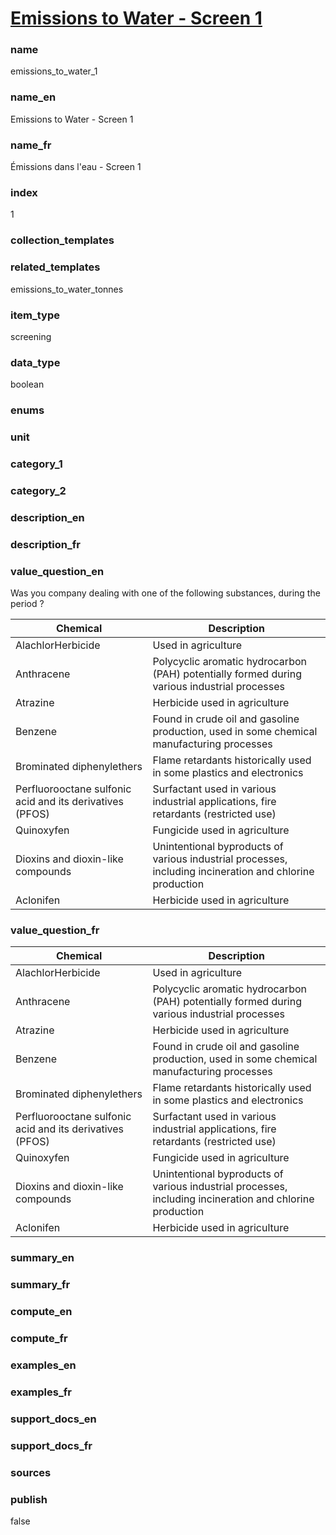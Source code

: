 
# [Emissions to Water - Screen 1](#emissions_to_water_1)

### name

emissions_to_water_1

### name_en

Emissions to Water - Screen 1

### name_fr

Émissions dans l'eau - Screen 1

### index

1

### collection_templates


### related_templates

emissions_to_water_tonnes

### item_type

screening

### data_type

boolean

### enums


### unit


### category_1


### category_2


### description_en


### description_fr


### value_question_en

Was you company dealing with one of the following substances, during the period ?

<table>
  <thead>
    <tr>
      <th>Chemical</th>
      <th>Description</th>
    </tr>
  </thead>
  <tbody>
    <tr>
      <td>AlachlorHerbicide</td>
      <td>Used in agriculture</td>
    </tr>
    <tr>
      <td>Anthracene</td>
      <td>Polycyclic aromatic hydrocarbon (PAH) potentially formed during various industrial processes</td>
    </tr>
    <tr>
      <td>Atrazine</td>
      <td>Herbicide used in agriculture</td>
    </tr>
    <tr>
      <td>Benzene</td>
      <td>Found in crude oil and gasoline production, used in some chemical manufacturing processes</td>
    </tr>
    <tr>
      <td>Brominated diphenylethers</td>
      <td>Flame retardants historically used in some plastics and electronics</td>
    </tr>
    <tr>
      <td>Perfluorooctane sulfonic acid and its derivatives (PFOS)</td>
      <td>Surfactant used in various industrial applications, fire retardants (restricted use)</td>
    </tr>
    <tr>
      <td>Quinoxyfen</td>
      <td>Fungicide used in agriculture</td>
    </tr>
    <tr>
      <td>Dioxins and dioxin-like compounds</td>
      <td>Unintentional byproducts of various industrial processes, including incineration and chlorine production</td>
    </tr>
    <tr>
      <td>Aclonifen</td>
      <td>Herbicide used in agriculture</td>
    </tr>
    </tbody>
</table>

### value_question_fr

<table>
  <thead>
    <tr>
      <th>Chemical</th>
      <th>Description</th>
    </tr>
  </thead>
  <tbody>
    <tr>
      <td>AlachlorHerbicide</td>
      <td>Used in agriculture</td>
    </tr>
    <tr>
      <td>Anthracene</td>
      <td>Polycyclic aromatic hydrocarbon (PAH) potentially formed during various industrial processes</td>
    </tr>
    <tr>
      <td>Atrazine</td>
      <td>Herbicide used in agriculture</td>
    </tr>
    <tr>
      <td>Benzene</td>
      <td>Found in crude oil and gasoline production, used in some chemical manufacturing processes</td>
    </tr>
    <tr>
      <td>Brominated diphenylethers</td>
      <td>Flame retardants historically used in some plastics and electronics</td>
    </tr>
    <tr>
      <td>Perfluorooctane sulfonic acid and its derivatives (PFOS)</td>
      <td>Surfactant used in various industrial applications, fire retardants (restricted use)</td>
    </tr>
    <tr>
      <td>Quinoxyfen</td>
      <td>Fungicide used in agriculture</td>
    </tr>
    <tr>
      <td>Dioxins and dioxin-like compounds</td>
      <td>Unintentional byproducts of various industrial processes, including incineration and chlorine production</td>
    </tr>
    <tr>
      <td>Aclonifen</td>
      <td>Herbicide used in agriculture</td>
    </tr>
    </tbody>
</table>

### summary_en


### summary_fr


### compute_en


### compute_fr


### examples_en


### examples_fr


### support_docs_en


### support_docs_fr


### sources


### publish

false
